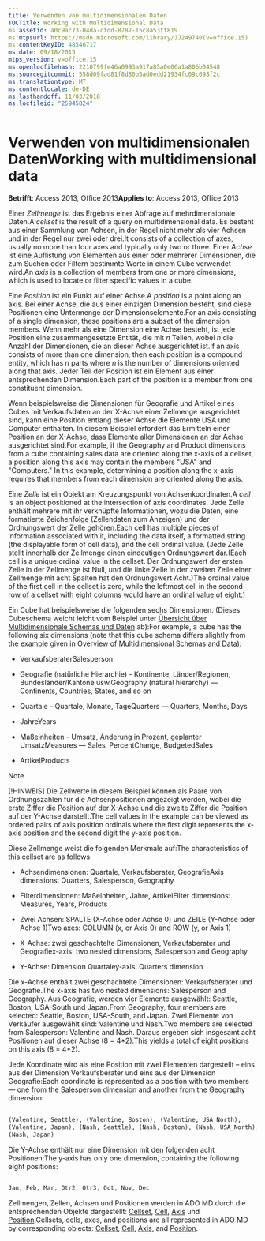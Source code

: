 ```yaml
---
title: Verwenden von multidimensionalen Daten
TOCTitle: Working with Multidimensional Data
ms:assetid: a0c9ac73-04da-cfdd-8787-15c8a53ff819
ms:mtpsurl: https://msdn.microsoft.com/library/JJ249740(v=office.15)
ms:contentKeyID: 48546717
ms.date: 09/18/2015
mtps_version: v=office.15
ms.openlocfilehash: 2210799fe46a0993a917a85a0e06a1a806b04548
ms.sourcegitcommit: 558d09fad81f8d80b5ad0edd21934fc09c098f2c
ms.translationtype: MT
ms.contentlocale: de-DE
ms.lasthandoff: 11/03/2018
ms.locfileid: "25945824"
---
```

# <a name="working-with-multidimensional-data"></a><span data-ttu-id="b0691-102">Verwenden von multidimensionalen Daten</span><span class="sxs-lookup"><span data-stu-id="b0691-102">Working with multidimensional data</span></span>


<span data-ttu-id="b0691-103">**Betrifft**: Access 2013, Office 2013</span><span class="sxs-lookup"><span data-stu-id="b0691-103">**Applies to**: Access 2013, Office 2013</span></span>

<span data-ttu-id="b0691-104">Einer *Zellmenge* ist das Ergebnis einer Abfrage auf mehrdimensionale Daten.</span><span class="sxs-lookup"><span data-stu-id="b0691-104">A *cellset* is the result of a query on multidimensional data.</span></span> <span data-ttu-id="b0691-105">Es besteht aus einer Sammlung von Achsen, in der Regel nicht mehr als vier Achsen und in der Regel nur zwei oder drei.</span><span class="sxs-lookup"><span data-stu-id="b0691-105">It consists of a collection of axes, usually no more than four axes and typically only two or three.</span></span> <span data-ttu-id="b0691-106">Einer *Achse* ist eine Auflistung von Elementen aus einer oder mehrerer Dimensionen, die zum Suchen oder Filtern bestimmte Werte in einem Cube verwendet wird.</span><span class="sxs-lookup"><span data-stu-id="b0691-106">An *axis* is a collection of members from one or more dimensions, which is used to locate or filter specific values in a cube.</span></span>

<span data-ttu-id="b0691-107">Eine *Position* ist ein Punkt auf einer Achse.</span><span class="sxs-lookup"><span data-stu-id="b0691-107">A *position* is a point along an axis.</span></span> <span data-ttu-id="b0691-108">Bei einer Achse, die aus einer einzigen Dimension besteht, sind diese Positionen eine Untermenge der Dimensionselemente.</span><span class="sxs-lookup"><span data-stu-id="b0691-108">For an axis consisting of a single dimension, these positions are a subset of the dimension members.</span></span> <span data-ttu-id="b0691-109">Wenn mehr als eine Dimension eine Achse besteht, ist jede Position eine zusammengesetzte Entität, die mit *n* Teilen, wobei *n* die Anzahl der Dimensionen, die an dieser Achse ausgerichtet ist.</span><span class="sxs-lookup"><span data-stu-id="b0691-109">If an axis consists of more than one dimension, then each position is a compound entity, which has *n* parts where *n* is the number of dimensions oriented along that axis.</span></span> <span data-ttu-id="b0691-110">Jeder Teil der Position ist ein Element aus einer entsprechenden Dimension.</span><span class="sxs-lookup"><span data-stu-id="b0691-110">Each part of the position is a member from one constituent dimension.</span></span>

<span data-ttu-id="b0691-p103">Wenn beispielsweise die Dimensionen für Geografie und Artikel eines Cubes mit Verkaufsdaten an der X-Achse einer Zellmenge ausgerichtet sind, kann eine Position entlang dieser Achse die Elemente USA und Computer enthalten. In diesem Beispiel erfordert das Ermitteln einer Position an der X-Achse, dass Elemente aller Dimensionen an der Achse ausgerichtet sind.</span><span class="sxs-lookup"><span data-stu-id="b0691-p103">For example, if the Geography and Product dimensions from a cube containing sales data are oriented along the x-axis of a cellset, a position along this axis may contain the members "USA" and "Computers." In this example, determining a position along the x-axis requires that members from each dimension are oriented along the axis.</span></span>

<span data-ttu-id="b0691-113">Eine *Zelle* ist ein Objekt am Kreuzungspunkt von Achsenkoordinaten.</span><span class="sxs-lookup"><span data-stu-id="b0691-113">A *cell* is an object positioned at the intersection of axis coordinates.</span></span> <span data-ttu-id="b0691-114">Jede Zelle enthält mehrere mit ihr verknüpfte Informationen, wozu die Daten, eine formatierte Zeichenfolge (Zellendaten zum Anzeigen) und der Ordnungswert der Zelle gehören.</span><span class="sxs-lookup"><span data-stu-id="b0691-114">Each cell has multiple pieces of information associated with it, including the data itself, a formatted string (the displayable form of cell data), and the cell ordinal value.</span></span> <span data-ttu-id="b0691-115">(Jede Zelle stellt innerhalb der Zellmenge einen eindeutigen Ordnungswert dar.</span><span class="sxs-lookup"><span data-stu-id="b0691-115">(Each cell is a unique ordinal value in the cellset.</span></span> <span data-ttu-id="b0691-116">Der Ordnungswert der ersten Zelle in der Zellmenge ist Null, und die linke Zelle in der zweiten Zeile einer Zellmenge mit acht Spalten hat den Ordnungswert Acht.)</span><span class="sxs-lookup"><span data-stu-id="b0691-116">The ordinal value of the first cell in the cellset is zero, while the leftmost cell in the second row of a cellset with eight columns would have an ordinal value of eight.)</span></span>

<span data-ttu-id="b0691-117">Ein Cube hat beispielsweise die folgenden sechs Dimensionen. (Dieses Cubeschema weicht leicht vom Beispiel unter [Übersicht über Multidimensionale Schemas und Daten](overview-of-multidimensional-schemas-and-data.md) ab):</span><span class="sxs-lookup"><span data-stu-id="b0691-117">For example, a cube has the following six dimensions (note that this cube schema differs slightly from the example given in [Overview of Multidimensional Schemas and Data](overview-of-multidimensional-schemas-and-data.md)):</span></span>

  - <span data-ttu-id="b0691-118">Verkaufsberater</span><span class="sxs-lookup"><span data-stu-id="b0691-118">Salesperson</span></span>

  - <span data-ttu-id="b0691-119">Geografie (natürliche Hierarchie) - Kontinente, Länder/Regionen, Bundesländer/Kantone usw.</span><span class="sxs-lookup"><span data-stu-id="b0691-119">Geography (natural hierarchy) — Continents, Countries, States, and so on</span></span>

  - <span data-ttu-id="b0691-120">Quartale - Quartale, Monate, Tage</span><span class="sxs-lookup"><span data-stu-id="b0691-120">Quarters — Quarters, Months, Days</span></span>

  - <span data-ttu-id="b0691-121">Jahre</span><span class="sxs-lookup"><span data-stu-id="b0691-121">Years</span></span>

  - <span data-ttu-id="b0691-122">Maßeinheiten - Umsatz, Änderung in Prozent, geplanter Umsatz</span><span class="sxs-lookup"><span data-stu-id="b0691-122">Measures — Sales, PercentChange, BudgetedSales</span></span>

  - <span data-ttu-id="b0691-123">Artikel</span><span class="sxs-lookup"><span data-stu-id="b0691-123">Products</span></span>


> [!NOTE]
> <P><span data-ttu-id="b0691-124">[!HINWEIS] Die Zellwerte in diesem Beispiel können als Paare von Ordnungszahlen für die Achsenpositionen angezeigt werden, wobei die erste Ziffer die Position auf der X-Achse und die zweite Ziffer die Position auf der Y-Achse darstellt.</span><span class="sxs-lookup"><span data-stu-id="b0691-124">The cell values in the example can be viewed as ordered pairs of axis position ordinals where the first digit represents the x-axis position and the second digit the y-axis position.</span></span></P>



<span data-ttu-id="b0691-125">Diese Zellmenge weist die folgenden Merkmale auf:</span><span class="sxs-lookup"><span data-stu-id="b0691-125">The characteristics of this cellset are as follows:</span></span>

  - <span data-ttu-id="b0691-126">Achsendimensionen: Quartale, Verkaufsberater, Geografie</span><span class="sxs-lookup"><span data-stu-id="b0691-126">Axis dimensions: Quarters, Salesperson, Geography</span></span>

  - <span data-ttu-id="b0691-127">Filterdimensionen: Maßeinheiten, Jahre, Artikel</span><span class="sxs-lookup"><span data-stu-id="b0691-127">Filter dimensions: Measures, Years, Products</span></span>

  - <span data-ttu-id="b0691-128">Zwei Achsen: SPALTE (X-Achse oder Achse 0) und ZEILE (Y-Achse oder Achse 1)</span><span class="sxs-lookup"><span data-stu-id="b0691-128">Two axes: COLUMN (x, or Axis 0) and ROW (y, or Axis 1)</span></span>

  - <span data-ttu-id="b0691-129">X-Achse: zwei geschachtelte Dimensionen, Verkaufsberater und Geografie</span><span class="sxs-lookup"><span data-stu-id="b0691-129">x-axis: two nested dimensions, Salesperson and Geography</span></span>

  - <span data-ttu-id="b0691-130">Y-Achse: Dimension Quartale</span><span class="sxs-lookup"><span data-stu-id="b0691-130">y-axis: Quarters dimension</span></span>

<span data-ttu-id="b0691-131">Die x-Achse enthält zwei geschachtelte Dimensionen: Verkaufsberater und Geografie.</span><span class="sxs-lookup"><span data-stu-id="b0691-131">The x-axis has two nested dimensions: Salesperson and Geography.</span></span> <span data-ttu-id="b0691-132">Aus Geografie, werden vier Elemente ausgewählt: Seattle, Boston, USA-South und Japan.</span><span class="sxs-lookup"><span data-stu-id="b0691-132">From Geography, four members are selected: Seattle, Boston, USA-South, and Japan.</span></span> <span data-ttu-id="b0691-133">Zwei Elemente von Verkäufer ausgewählt sind: Valentine und Nash.</span><span class="sxs-lookup"><span data-stu-id="b0691-133">Two members are selected from Salesperson: Valentine and Nash.</span></span> <span data-ttu-id="b0691-134">Daraus ergeben sich insgesamt acht Positionen auf dieser Achse (8 = 4\*2).</span><span class="sxs-lookup"><span data-stu-id="b0691-134">This yields a total of eight positions on this axis (8 = 4\*2).</span></span>

<span data-ttu-id="b0691-135">Jede Koordinate wird als eine Position mit zwei Elementen dargestellt – eins aus der Dimension Verkaufsberater und eins aus der Dimension Geografie:</span><span class="sxs-lookup"><span data-stu-id="b0691-135">Each coordinate is represented as a position with two members — one from the Salesperson dimension and another from the Geography dimension:</span></span>

```vb 
 
(Valentine, Seattle), (Valentine, Boston), (Valentine, USA_North), 
(Valentine, Japan), (Nash, Seattle), (Nash, Boston), (Nash, USA_North), 
(Nash, Japan) 
```

<span data-ttu-id="b0691-136">Die Y-Achse enthält nur eine Dimension mit den folgenden acht Positionen:</span><span class="sxs-lookup"><span data-stu-id="b0691-136">The y-axis has only one dimension, containing the following eight positions:</span></span>

```vb 
 
Jan, Feb, Mar, Qtr2, Qtr3, Oct, Nov, Dec 
```

<span data-ttu-id="b0691-137">Zellmengen, Zellen, Achsen und Positionen werden in ADO MD durch die entsprechenden Objekte dargestellt: [Cellset](cellset-object-ado-md.md), [Cell](cell-object-ado-md.md), [Axis](axis-object-ado-md.md) und [Position](position-object-ado-md.md).</span><span class="sxs-lookup"><span data-stu-id="b0691-137">Cellsets, cells, axes, and positions are all represented in ADO MD by corresponding objects: [Cellset](cellset-object-ado-md.md), [Cell](cell-object-ado-md.md), [Axis](axis-object-ado-md.md), and [Position](position-object-ado-md.md).</span></span>

